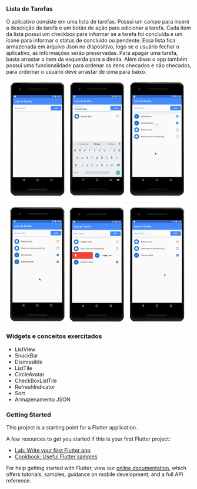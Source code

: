 ### Lista de Tarefas

O aplicativo consiste em uma lista de tarefas. Possui um campo para inserir a descrição da tarefa e um botão de ação para adicionar a tarefa. Cada item da lista possui um checkbox para informar se a tarefa foi concluída e um ícone para informar o status de concluído ou pendente. Essa lista fica armazenada em arquivo Json no dispositivo, logo se o usuário fechar o aplicativo, as informações serão preservadas. Para apagar uma tarefa, basta arrastar o item da esquerda para a direita. Além disso o app também possui uma funcionalidade para ordenar os itens checados e não checados, para ordernar o usuário deve arrastar de cima para baixo.

![Lista de Tarefas](../images/task_list_img1.png)
![Lista de Tarefas](../images/task_list_img2.png)

### Widgets e conceitos exercitados
- ListView
- SnackBar
- Dismissible
- ListTile
- CircleAvatar
- CheckBoxListTile
- RefreshIndicator
- Sort
- Armazenamento JSON

### Getting Started

This project is a starting point for a Flutter application.

A few resources to get you started if this is your first Flutter project:

- [Lab: Write your first Flutter app](https://flutter.dev/docs/get-started/codelab)
- [Cookbook: Useful Flutter samples](https://flutter.dev/docs/cookbook)

For help getting started with Flutter, view our
[online documentation](https://flutter.dev/docs), which offers tutorials,
samples, guidance on mobile development, and a full API reference.
